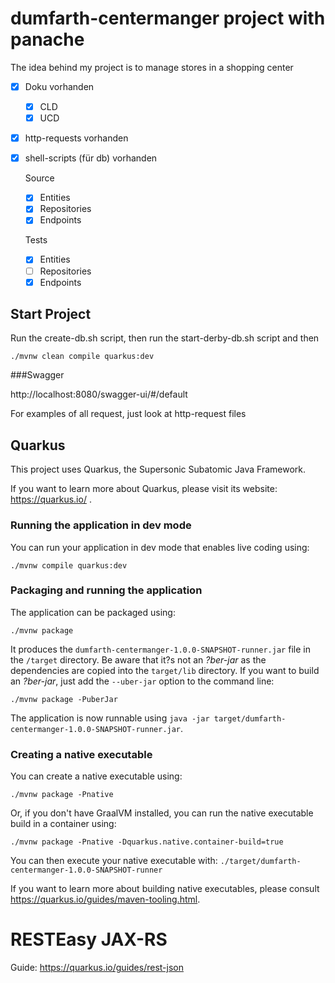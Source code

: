 # dumfarth-centermanger project with panache
The idea behind my project is to manage stores in a shopping center

- [x] Doku vorhanden
    - [x] CLD
    - [x] UCD
- [x] http-requests vorhanden
- [x] shell-scripts (für db) vorhanden
  
  Source
    - [x] Entities
    - [x] Repositories
    - [x] Endpoints 
      
    Tests
  - [x] Entities
  - [ ] Repositories
  - [x] Endpoints
    
## Start Project

Run the create-db.sh script, then run the start-derby-db.sh script and then

```shell script
./mvnw clean compile quarkus:dev
```

###Swagger

http://localhost:8080/swagger-ui/#/default

For examples of all request, just look at http-request files
## Quarkus

This project uses Quarkus, the Supersonic Subatomic Java Framework.

If you want to learn more about Quarkus, please visit its website: https://quarkus.io/ .

### Running the application in dev mode

You can run your application in dev mode that enables live coding using:
```shell script
./mvnw compile quarkus:dev
```

### Packaging and running the application

The application can be packaged using:
```shell script
./mvnw package
```
It produces the `dumfarth-centermanger-1.0.0-SNAPSHOT-runner.jar` file in the `/target` directory.
Be aware that it?s not an _?ber-jar_ as the dependencies are copied into the `target/lib` directory.
If you want to build an _?ber-jar_, just add the `--uber-jar` option to the command line:
```shell script
./mvnw package -PuberJar
```

The application is now runnable using `java -jar target/dumfarth-centermanger-1.0.0-SNAPSHOT-runner.jar`.

### Creating a native executable

You can create a native executable using: 
```shell script
./mvnw package -Pnative
```

Or, if you don't have GraalVM installed, you can run the native executable build in a container using: 
```shell script
./mvnw package -Pnative -Dquarkus.native.container-build=true
```

You can then execute your native executable with: `./target/dumfarth-centermanger-1.0.0-SNAPSHOT-runner`

If you want to learn more about building native executables, please consult https://quarkus.io/guides/maven-tooling.html.

# RESTEasy JAX-RS

Guide: https://quarkus.io/guides/rest-json


